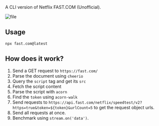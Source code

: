 A CLI version of Netflix FAST.COM (Unofficial).

![file](https://user-images.githubusercontent.com/15277233/194745619-8d25c518-96b7-4195-8213-d7f6810afdfe.svg)

## Usage

```shell
npx fast.com@latest
```

## How does it work?

1. Send a GET request to `https://fast.com/`
2. Parse the document using `cheerio`
3. Query the `script` tag and get its `src`
4. Fetch the script content
5. Parse the script with `acorn`
6. Find the `token` using `acorn-walk`
7. Send requests to `https://api.fast.com/netflix/speedtest/v2?https=true&token=${token}&urlCount=5` to get the request object urls.
8. Send all requests at once.
9. Benchmark using `stream.on('data')`.
